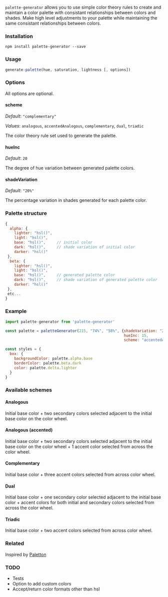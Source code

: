 `palette-generator` allows you to use simple color theory rules to create and maintain a color palette with consistant relationships between colors and shades.
Make high level adjustments to your palette while maintaining the same consistant relationships between colors.

### Installation
```
npm install palette-generator --save
```

### Usage

```js
generate-palette(hue, saturation, lightness [, options])
```

### Options
All options are optional.

#### scheme
_Default_: `"complementary"`

_Values_: `analogous`, `accentedAnalogous`, `complementary`, `dual`, `triadic`

The color theory rule set used to generate the palette.

#### hueInc
_Default_: `20`

The degree of hue variation between generated palette colors.

#### shadeVariation
_Default_: `"20%"`

The percentage variation in shades generated for each palette color.


### Palette structure

```js
{
  alpha: {
    lighter: "hsl()",
    light: "hsl()",
    base: "hsl()",     // initial color
    dark: "hsl()",     // shade variation of initial color
    darker: "hsl()"
 },
  beta: {
    lighter: "hsl()",
    light: "hsl()",
    base: "hsl()",     // generated palette color
    dark: "hsl()",     // shade variation of generated palette color
    darker: "hsl()"
 },
 etc...
}
```

### Example

```js
import palette-generator from 'palette-generator'

const palette = paletteGenerator(215, "74%", "58%", {shadeVariation: "20%",
                                                     hueInc: 15,
                                                     scheme: "accentedAnalogous"})

const styles = {
  box: {
    backgroundColor: palette.alpha.base
    borderColor: palette.beta.dark
    color: palette.delta.lighter
  }
}
```

### Available schemes

#### Analogous
Initial base color + two secondary colors selected adjacent to the initial base color on the color wheel.

#### Analogous (accented)
Initial base color + two secondary colors selected adjacent to the initial base color on the color wheel + 1 accent color selected from across the color wheel.

#### Complementary
Initial base color + three accent colors selected from across color wheel.

#### Dual
Initial base color + one secondary color selected adjacent to the initial base color + accent colors for both initial and secondary colors selected from across the color wheel.

#### Triadic
Initial base color + two accent colors selected from across color wheel.

### Related
Inspired by <a href="http://paletton.com" target="_blank">Paletton</a>

### TODO
+ Tests
+ Option to add custom colors
+ Accept/return color formats other than hsl

